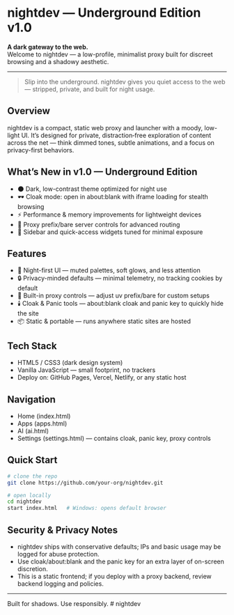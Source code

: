 # nightdev — Underground Edition v1.0

**A dark gateway to the web.**  
Welcome to nightdev — a low-profile, minimalist proxy built for discreet browsing and a shadowy aesthetic.

---

> Slip into the underground. nightdev gives you quiet access to the web — stripped, private, and built for night usage.

## Overview

nightdev is a compact, static web proxy and launcher with a moody, low-light UI. It’s designed for private, distraction‑free exploration of content across the net — think dimmed tones, subtle animations, and a focus on privacy-first behaviors.

## What’s New in v1.0 — Underground Edition

- 🌑 Dark, low-contrast theme optimized for night use  
- 🕶️ Cloak mode: open in about:blank with iframe loading for stealth browsing  
- ⚡ Performance & memory improvements for lightweight devices  
- 🔗 Proxy prefix/bare server controls for advanced routing  
- 🧭 Sidebar and quick-access widgets tuned for minimal exposure

## Features

- 🖤 Night-first UI — muted palettes, soft glows, and less attention  
- 🔒 Privacy-minded defaults — minimal telemetry, no tracking cookies by default  
- 🧭 Built-in proxy controls — adjust uv prefix/bare for custom setups  
- 🕯️ Cloak & Panic tools — about:blank cloak and panic key to quickly hide the site  
- 📦 Static & portable — runs anywhere static sites are hosted

## Tech Stack

- HTML5 / CSS3 (dark design system)  
- Vanilla JavaScript — small footprint, no trackers  
- Deploy on: GitHub Pages, Vercel, Netlify, or any static host

## Navigation

- Home (index.html)  
- Apps (apps.html)  
- AI (ai.html)  
- Settings (settings.html) — contains cloak, panic key, proxy controls

## Quick Start

```bash
# clone the repo
git clone https://github.com/your-org/nightdev.git

# open locally
cd nightdev
start index.html   # Windows: opens default browser
```

## Security & Privacy Notes

- nightdev ships with conservative defaults; IPs and basic usage may be logged for abuse protection.  
- Use cloak/about:blank and the panic key for an extra layer of on-screen discretion.  
- This is a static frontend; if you deploy with a proxy backend, review backend logging and policies.

---

Built for shadows. Use responsibly.
#   n i g h t d e v  
 